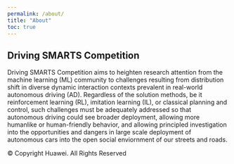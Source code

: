 ```yaml
---
permalink: /about/
title: "About"
toc: true
---
```


## Driving SMARTS Competition
Driving SMARTS Competition aims to heighten research attention from the machine learning (ML) community to challenges resulting from distribution shift in diverse dynamic interaction contexts prevalent in real-world autonomous driving (AD). Regardless of the solution methods, be it reinforcement learning (RL), imitation learning (IL), or classical planning and control, such challenges must be adequately addressed so that autonomous driving could see broader deployment, allowing more humanlike or human-friendly behavior, and allowing principled investigation into the opportunities and dangers in large scale deployment of autonomous cars into the open social enviornment of our streets and roads.

© Copyright Huawei. All Rights Reserved